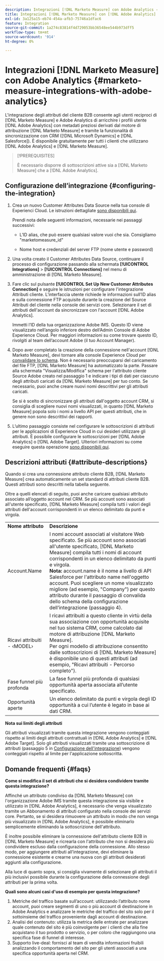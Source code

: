 ```yaml
---
description: Integrazioni [!DNL Marketo Measure] con Adobe Analytics - [!DNL Marketo Measure]
title: Integrazioni [!DNL Marketo Measure] con [!DNL Adobe Analytics]
exl-id: 3a125a15-eb74-454a-afb3-75746a1dfac6
feature: Integration
source-git-commit: 1a274c83814f4d729053bb36548ee544b973dff5
workflow-type: tm+mt
source-wordcount: '914'
ht-degree: 0%

---
```


# Integrazioni [!DNL Marketo Measure] con Adobe Analytics {#marketo-measure-integrations-with-adobe-analytics}

L&#39;integrazione degli attributi del cliente B2B consente agli utenti reciproci di [!DNL Marketo Measure] e Adobe Analytics di arricchire i profili utente [!DNL Adobe Analytics] con metadati preziosi derivati dal motore di attribuzione [!DNL Marketo Measure] e tramite la funzionalità di sincronizzazione con CRM ([!DNL Microsoft Dynamics] e [!DNL Salesforce]). È disponibile gratuitamente per tutti i clienti che utilizzano [!DNL Adobe Analytics] e [!DNL Marketo Measure].

>[!PREREQUISITES]
>
>È necessario disporre di sottoscrizioni attive sia a [!DNL Marketo Measure] che a [!DNL Adobe Analytics].

## Configurazione dell’integrazione {#configuring-the-integration}

1. Crea un nuovo Customer Attributes Data Source nella tua console di Experienci Cloud. Le istruzioni dettagliate [sono disponibili qui](https://experienceleague.adobe.com/docs/core-services/interface/services/customer-attributes/t-crs-usecase.html?lang=it).

   Prendi nota delle seguenti informazioni, necessarie nei passaggi successivi:

   * L’ID alias, che può essere qualsiasi valore vuoi che sia. Consigliamo &quot;marketomeasure_id&quot;

   * Nome host e credenziali del server FTP (nome utente e password)

1. Una volta creato il Customer Attributes Data Source, continuare il processo di configurazione passando alla schermata **[!UICONTROL Integrations]** > **[!UICONTROL Connections]** nel menu di amministrazione di [!DNL Marketo Measure].

1. Fare clic sul pulsante **[!UICONTROL Set Up New Customer Attributes Connection]** e seguire le istruzioni per configurare l&#39;integrazione Attributi cliente. L’interfaccia utente richiede le informazioni sull’ID alias e sulla connessione FTP acquisite durante la creazione del Source Attributi del cliente nella console dei servizi core. Selezionare il set di attributi dell&#39;account da sincronizzare con l&#39;account [!DNL Adobe Analytics].

   Immetti l’ID della tua organizzazione Adobe IMS. Questo ID viene visualizzato nell’angolo inferiore destro dell’Admin Console di Adobe Experience Cloud. Per maggiori informazioni su come trovare questo ID, rivolgiti al team dell’account Adobe (il tuo Account Manager).

1. Dopo aver completato la creazione della connessione nell&#39;account [!DNL Marketo Measure], devi tornare alla console Experience Cloud per [convalidare lo schema](https://experienceleague.adobe.com/docs/core-services/interface/services/customer-attributes/validate-schema.html?lang=it). Non è necessario preoccuparsi del caricamento del file FTP, [!DNL Marketo Measure] ha automatizzato la parte. Passare alla schermata &quot;Visualizza/Modifica&quot; schema per l&#39;attributo cliente Source Adobe creato nel passaggio 1 e indicare i tipi di dati per ciascuno degli attributi caricati da [!DNL Marketo Measure] per tuo conto. Se necessario, puoi anche creare nuovi nomi descrittivi per gli attributi caricati.

   Se si è scelto di sincronizzare gli attributi dall&#39;oggetto account CRM, si consiglia di scegliere nuovi nomi visualizzati, in quanto [!DNL Marketo Measure] popola solo i nomi a livello API per questi attributi, che in genere non sono descrittivi dei rapporti.

1. L’ultimo passaggio consiste nel configurare le sottoscrizioni di attributi per le applicazioni di Experience Cloud in cui desideri utilizzare gli attributi. È possibile configurare le sottoscrizioni per [!DNL Adobe Analytics] o [!DNL Adobe Target].  Ulteriori informazioni su come eseguire questa operazione [&#x200B; sono disponibili qui](https://experienceleague.adobe.com/docs/core-services/interface/services/customer-attributes/subscription.html?lang=it).

## Descrizioni attributi {#attribute-descriptions}

Quando si crea una connessione attributo cliente B2B, [!DNL Marketo Measure] crea automaticamente un set standard di attributi cliente B2B. Questi attributi sono descritti nella tabella seguente.

Oltre a quelli elencati di seguito, puoi anche caricare qualsiasi attributo associato all’oggetto account nel CRM. Se più account sono associati all&#39;utente specificato, [!DNL Marketo Measure] compila tutti i valori degli attributi dell&#39;account corrispondenti in un elenco delimitato da punti e virgola.

<table> 
 <colgroup> 
  <col> 
  <col> 
 </colgroup> 
 <tbody> 
  <tr> 
   <td><b>Nome attributo</b></td> 
   <td><b>Descrizione</b></td>
  </tr> 
  <tr> 
   <td>Account.Name</td> 
   <td>I nomi account associati al visitatore Web specificato. Se più account sono associati all'utente specificato, [!DNL Marketo Measure] compila tutti i nomi di account corrispondenti in un elenco delimitato da punti e virgola.<br/>
   <strong>Nota:</strong> account.name è il nome a livello di API Salesforce per l'attributo name nell'oggetto account. Puoi scegliere un nome visualizzato migliore (ad esempio, "Company") per questo attributo durante il passaggio di convalida dello schema della configurazione dell’integrazione (passaggio 4).</td>
  </tr>
  <tr> 
   <td>Ricavi attribuiti - ‹MODEL›</td> 
   <td>I ricavi attribuiti a questo cliente in virtù della sua associazione con opportunità acquisite nel tuo sistema CRM, come calcolato dal motore di attribuzione [!DNL Marketo Measure].<br/>
   Per ogni modello di attribuzione consentito dalle sottoscrizioni di [!DNL Marketo Measure] è disponibile uno di questi attributi (ad esempio, "Ricavi attribuiti - Percorso completo").</td>
  </tr>
  <tr> 
   <td>Fase funnel più profonda</td> 
   <td>La fase funnel più profonda di qualsiasi opportunità aperta associata all’utente specificato.</td>
  </tr>
  <tr> 
   <td>Opportunità aperte</td> 
   <td>Un elenco delimitato da punti e virgola degli ID opportunità a cui l’utente è legato in base ai dati CRM.</td>
  </tr> 
 </tbody> 
</table>

**Nota sui limiti degli attributi**

Gli attributi visualizzati tramite questa integrazione vengono conteggiati rispetto ai limiti degli attributi contrattuali in [!DNL Adobe Analytics] e [!DNL Adobe Target]. Solo gli attributi visualizzati tramite una sottoscrizione di attributi (passaggio 5 in [Configurazione dell&#39;integrazione](#configuring-the-integration)) vengono conteggiati rispetto al limite per l&#39;applicazione sottoscritta.

## Domande frequenti {#faqs}

**Come si modifica il set di attributi che si desidera condividere tramite questa integrazione?**

Affinché un attributo condiviso da [!DNL Marketo Measure] con l&#39;organizzazione Adobe IMS tramite questa integrazione sia visibile e utilizzato in [!DNL Adobe Analytics], è necessario che venga visualizzato tramite un Abbonamento di attributi configurato nella console dei servizi core. Pertanto, se si desidera rimuovere un attributo in modo che non venga più visualizzato in [!DNL Adobe Analytics], è possibile eliminarlo semplicemente eliminando la sottoscrizione dell&#39;attributo.

È inoltre possibile eliminare la connessione dell&#39;attributo cliente B2B in [!DNL Marketo Measure] e ricrearla con l&#39;attributo che non si desidera più condividere escluso dalla configurazione della connessione. Allo stesso modo, per aggiungere attributi all’integrazione, devi eliminare la connessione esistente e crearne una nuova con gli attributi desiderati aggiunti alla configurazione.

Alla luce di quanto sopra, si consiglia vivamente di selezionare gli attributi il più inclusivi possibile durante la configurazione della connessione degli attributi per la prima volta.

**Quali sono alcuni casi d&#39;uso di esempio per questa integrazione?**

1. Metriche del traffico basate sull’account: utilizzando l’attributo nome account, puoi creare segmenti di uno o più account di destinazione in Adobe Analytics e analizzare le metriche del traffico del sito solo per il sottoinsieme del traffico proveniente dagli account di destinazione.
1. Analisi del contenuto: utilizza la metrica delle entrate per analizzare quale contenuto del sito è più coinvolgente per i clienti che alla fine acquistano il tuo prodotto o servizio, o per coloro che raggiungono una specifica fase di funnel di interesse.
1. Supporto live-deal: fornisci al team di vendita informazioni fruibili analizzando il comportamento del sito per gli utenti associati a una specifica opportunità aperta nel CRM.
